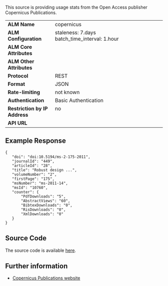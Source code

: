 This source is providing usage stats from the Open Access publisher Copernicus Publications.

<table width=100% border="0" cellspacing="0" cellpadding="0">
<tbody>
<tr>
<td valign="top" width=30%><strong>ALM Name</strong></td>
<td valign="top" width=70%>copernicus</td>
</tr>
<tr>
<td valign="top" width=20%><strong>ALM Configuration</strong></td>
<td valign="top" width=80%>staleness: 7.days<br/>batch_time_interval: 1.hour</td>
</tr>
<tr>
<td valign="top" width=20%><strong>ALM Core Attributes</strong></td>
<td valign="top" width=80%>&nbsp;</td>
</tr>
<td valign="top" width=20%><strong>ALM Other Attributes</strong></td>
<td valign="top" width=80%>&nbsp;</td>
</tr>
<tr>
<td valign="top" width=30%><strong>Protocol</strong></td>
<td valign="top" width=70%>REST</td>
</tr>
<tr>
<td valign="top" width=30%><strong>Format</strong></td>
<td valign="top" width=70%>JSON</td>
</tr>
<tr>
<td valign="top" width=20%><strong>Rate-limiting</strong></td>
<td valign="top" width=80%>not known</td>
</tr>
<tr>
<td valign="top" width=20%><strong>Authentication</strong></td>
<td valign="top" width=80%>Basic Authentication</td>
</tr>
<tr>
<td valign="top" width=20%><strong>Restriction by IP Address</strong></td>
<td valign="top" width=80%>no</td>
</tr>
<tr>
<td valign="top" width=20%><strong>API URL</strong></td>
<td valign="top" width=80%>&nbsp;</td>
</tr>
</tbody>
</table>

## Example Response
    {
       "doi": "doi:10.5194/ms-2-175-2011",
       "journalId": "449",
       "articleId": "28",
       "title": "Robust design ...",
       "volumeNumber": "2",
       "firstPage": "175",
       "msNumber": "ms-2011-14",
       "msId": "10760",
       "counter": {
           "PdfDownloads": "5",
           "AbstractViews": "60",
           "BibtexDownloads": "0",
           "RisDownloads": "0",
           "XmlDownloads": "0"
       }
    }

## Source Code
The source code is available [here](https://github.com/articlemetrics/alm/blob/master/app/models/sources/copernicus.rb). 

## Further information
* [Copernicus Publications website](http://publications.copernicus.org)